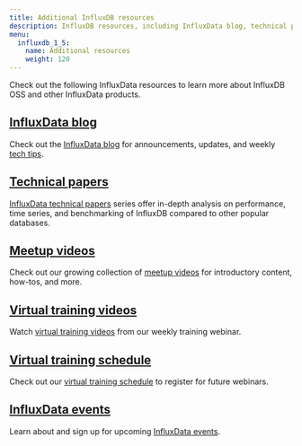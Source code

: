 ```yaml
---
title: Additional InfluxDB resources
description: InfluxDB resources, including InfluxData blog, technical papers, meetup and training videos, and upcoming virtual training and other events.
menu:
  influxdb_1_5:
    name: Additional resources
    weight: 120
---
```


Check out the following InfluxData resources to learn more about InfluxDB OSS and other InfluxData products.

## [InfluxData blog](https://www.influxdata.com/blog/)

Check out the [InfluxData blog](https://www.influxdata.com/blog/) for announcements, updates, and
weekly [tech tips](https://www.influxdata.com/category/tech-tips/).

## [Technical papers](https://www.influxdata.com/_resources/techpapers-new/)

[InfluxData technical papers](https://www.influxdata.com/_resources/techpapers-new/) series offer in-depth analysis on performance, time series,
and benchmarking of InfluxDB compared to other popular databases.

## [Meetup videos](https://www.influxdata.com/_resources/videosnew//)

Check out our growing collection of [meetup videos](https://www.influxdata.com/_resources/videosnew//) for introductory content, how-tos, and more.

## [Virtual training videos](https://www.influxdata.com/_resources/videosnew/)

Watch [virtual training videos](https://www.influxdata.com/_resources/videosnew/) from our weekly training webinar.

## [Virtual training schedule](https://www.influxdata.com/virtual-training-courses/)

Check out our [virtual training schedule](https://www.influxdata.com/virtual-training-courses/) to register for future webinars.

## [InfluxData events](https://www.influxdata.com/events/)

Learn about and sign up for upcoming [InfluxData events](https://www.influxdata.com/events/).
